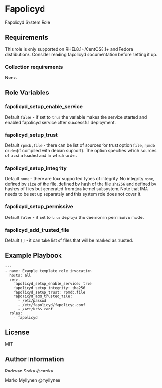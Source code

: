 # Fapolicyd

Fapolicyd System Role 

## Requirements

This role is only supported on RHEL8.1+/CentOS8.1+ and Fedora distributions. Consider reading fapolicyd documentation before setting it up.

### Collection requirements

None.

## Role Variables

### fapolicyd_setup_enable_service

Default `false` - if set to `true` the variable makes the service started 
and enabled fapolicyd service after successful deployment.

### fapolicyd_setup_trust

Default `rpmdb,file` - there can be list of sources for trust option `file`, `rpmdb` or `deb`(if compiled with debian support).
The option specifies which sources of trust a loaded and in which order.

### fapolicyd_setup_integrity

Default `none` - there are four supported types of integrity. No integrity `none`, defined by `size` of the file, defined by hash of the file `sha256` and defined by hashes of files but generated from `ima` kernel subsystem. Note that IMA needs to be set up separately and this system role does not cover it.

### fapolicyd_setup_permissive

Default `false` - if set to `true` deploys the daemon in permissive mode. 

### fapolicyd_add_trusted_file

Default `[]` - it can take list of files that will be marked as trusted.

## Example Playbook


```
---
- name: Example template role invocation
  hosts: all
  vars:
    fapolicyd_setup_enable_service: true
    fapolicyd_setup_integrity: sha256
    fapolicyd_setup_trust: rpmdb,file
    fapolicyd_add_trusted_file:
      - /etc/passwd
      - /etc/fapolicyd/fapolicyd.conf
      - /etc/krb5.conf
  roles:
    - fapolicyd
```



## License

MIT

## Author Information

Radovan Sroka @rsroka

Marko Myllynen @myllynen

